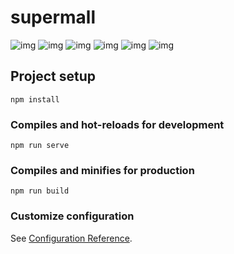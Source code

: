 # supermall
![img](https://gitee.com/coderfh/supermall/raw/master/img-folder/homeTop.jpg)
![img](https://gitee.com/coderfh/supermall/raw/master/img-folder/homebuttom.jpg)
![img](https://gitee.com/coderfh/supermall/raw/master/img-folder/detailTop.jpg)
![img](https://gitee.com/coderfh/supermall/raw/master/img-folder/detailbuttom.jpg)
![img](https://gitee.com/coderfh/supermall/raw/master/img-folder/category.jpg)
![img](https://gitee.com/coderfh/supermall/raw/master/img-folder/cart.jpg)
## Project setup
```
npm install
```

### Compiles and hot-reloads for development
```
npm run serve
```

### Compiles and minifies for production
```
npm run build
```

### Customize configuration
See [Configuration Reference](https://cli.vuejs.org/config/).
